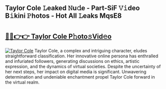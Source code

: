 ## Taylor Cole 𝙻eaked 𝙽u𝚍e - Part-SiF 𝚅𝚒deo B𝚒kini 𝙿hotos - Hot All 𝙻eaks MqsE8

# <h2><a href="http://ld6n6q.urlbe.top/?page=Taylor+Cole">🔗🔗👉👉 Taylor Cole P𝚑oto𝚜Vid𝚎o</a></h2>

[![Taylor Cole](https://i.imgur.com/eBuTRDB.gif)](http://ld6n6q.urlbe.top/?page=Taylor+Cole)
Taylor Cole, a complex and intriguing character, eludes straightforward classification. Her innovative online persona has enthralled and infuriated followers, generating discussions on ethics, artistic expression, and the dynamics of virtual societies. Despite the uncertainty of her next steps, her impact on digital media is significant. Unwavering determination and undeniable enchantment propel Taylor Cole forward in the virtual realm.
